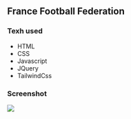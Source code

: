 ## France Football Federation

### Texh used
- HTML
- CSS
- Javascript
- JQuery
- TailwindCss

### Screenshot
![](https://i.ibb.co/Fq0GMt4/Screenshot-from-2022-12-11-17-36-47.png)
